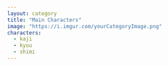 ```yaml
---
layout: category
title: "Main Characters"
image: "https://i.imgur.com/yourCategoryImage.png"
characters:
  - kaji
  - kyuu
  - shimi
---
```

